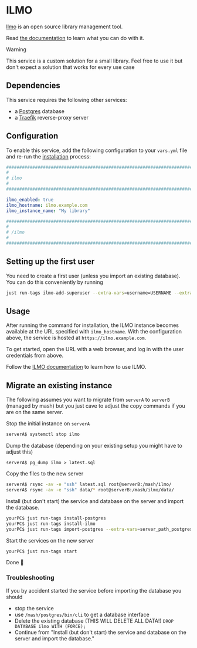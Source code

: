 <!--
SPDX-FileCopyrightText: 2023 Julian-Samuel Gebühr
SPDX-FileCopyrightText: 2025 Suguru Hirahara

SPDX-License-Identifier: AGPL-3.0-or-later
-->

# ILMO

[Ilmo](https://github.com/moan0s/ILMO2) is an open source library management tool.

Read [the documentation](https://ilmo2.readthedocs.io/) to learn what you can do with it.

> [!WARNING]
> This service is a custom solution for a small library. Feel free to use it but don't expect a solution that works for every use case

## Dependencies

This service requires the following other services:

- a [Postgres](postgres.md) database
- a [Traefik](traefik.md) reverse-proxy server


## Configuration

To enable this service, add the following configuration to your `vars.yml` file and re-run the [installation](../installing.md) process:

```yaml
########################################################################
#                                                                      #
# ilmo                                                                 #
#                                                                      #
########################################################################

ilmo_enabled: true
ilmo_hostname: ilmo.example.com
ilmo_instance_name: "My library"

########################################################################
#                                                                      #
# /ilmo                                                                #
#                                                                      #
########################################################################
```

## Setting up the first user

You need to create a first user (unless you import an existing database).
You can do this conveniently by running

```bash
just run-tags ilmo-add-superuser --extra-vars=username=USERNAME --extra-vars=password=PASSWORD --extra-vars=email=EMAIL
```

## Usage

After running the command for installation, the ILMO instance becomes available at the URL specified with `ilmo_hostname`. With the configuration above, the service is hosted at `https://ilmo.example.com`.

To get started, open the URL with a web browser, and log in with the user credentials from above.

Follow the [ILMO documentation](https://ilmo2.readthedocs.io/en/latest/index.html) to learn how to use ILMO.

## Migrate an existing instance

The following assumes you want to migrate from `serverA` to `serverB` (managed by mash) but you just cave to adjust the copy commands if you are on the same server.

Stop the initial instance on `serverA`

```bash
serverA$ systemctl stop ilmo
```

Dump the database (depending on your existing setup you might have to adjust this)
```
serverA$ pg_dump ilmo > latest.sql
```

Copy the files to the new server

```bash
serverA$ rsync -av -e "ssh" latest.sql root@serverB:/mash/ilmo/
serverA$ rsync -av -e "ssh" data/* root@serverB:/mash/ilmo/data/
```

Install (but don't start) the service and database on the server and import the database.

```bash
yourPC$ just run-tags install-postgres
yourPC$ just run-tags install-ilmo
yourPC$ just run-tags import-postgres --extra-vars=server_path_postgres_dump=/mash/ilmo/latest.sql --extra-vars=postgres_default_import_database=mash-ilmo
```

Start the services on the new server

```bash
yourPC$ just run-tags start
```

Done 🥳

### Troubleshooting

If you by accident started the service before importing the database you should

* stop the service
* use `/mash/postgres/bin/cli` to get a database interface
* Delete the existing database (THIS WILL DELETE ALL DATA!) `DROP DATABASE ilmo WITH (FORCE);`
* Continue from "Install (but don't start) the service and database on the server and import the database."

